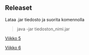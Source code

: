 ## Releaset

Lataa .jar tiedosto ja suorita komennolla
> java -jar tiedoston_nimi.jar

[Viikko 5](https://github.com/Uhinho/ot-harjoitustyo/releases/tag/viikko5)

[Viikko 6](https://github.com/Uhinho/ot-harjoitustyo/releases/tag/1.1)
